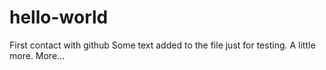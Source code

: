 # hello-world
First contact with github
Some text added to the file just for testing.
A little more.
More...
